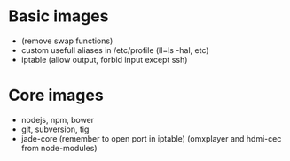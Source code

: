 
Basic images
============
- (remove swap functions)
- custom usefull aliases in /etc/profile (ll=ls -hal, etc)
- iptable (allow output, forbid input except ssh)

Core images
===========
- nodejs, npm, bower
- git, subversion, tig
- jade-core (remember to open port in iptable) (omxplayer and hdmi-cec from node-modules)
